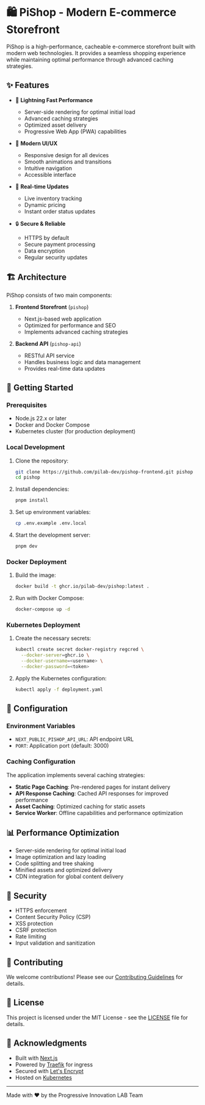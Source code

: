 # 🛍️ PiShop - Modern E-commerce Storefront

PiShop is a high-performance, cacheable e-commerce storefront built with modern web technologies. It provides a seamless shopping experience while maintaining optimal performance through advanced caching strategies.

## ✨ Features

- 🚀 **Lightning Fast Performance**
  - Server-side rendering for optimal initial load
  - Advanced caching strategies
  - Optimized asset delivery
  - Progressive Web App (PWA) capabilities

- 🎨 **Modern UI/UX**
  - Responsive design for all devices
  - Smooth animations and transitions
  - Intuitive navigation
  - Accessible interface

- 🔄 **Real-time Updates**
  - Live inventory tracking
  - Dynamic pricing
  - Instant order status updates

- 🔒 **Secure & Reliable**
  - HTTPS by default
  - Secure payment processing
  - Data encryption
  - Regular security updates

## 🏗️ Architecture

PiShop consists of two main components:

1. **Frontend Storefront** (`pishop`)
   - Next.js-based web application
   - Optimized for performance and SEO
   - Implements advanced caching strategies

2. **Backend API** (`pishop-api`)
   - RESTful API service
   - Handles business logic and data management
   - Provides real-time data updates

## 🚀 Getting Started

### Prerequisites

- Node.js 22.x or later
- Docker and Docker Compose
- Kubernetes cluster (for production deployment)

### Local Development

1. Clone the repository:
   ```bash
   git clone https://github.com/pilab-dev/pishop-frontend.git pishop
   cd pishop
   ```

2. Install dependencies:
   ```bash
   pnpm install
   ```

3. Set up environment variables:
   ```bash
   cp .env.example .env.local
   ```

4. Start the development server:
   ```bash
   pnpm dev
   ```

### Docker Deployment

1. Build the image:
   ```bash
   docker build -t ghcr.io/pilab-dev/pishop:latest .
   ```

2. Run with Docker Compose:
   ```bash
   docker-compose up -d
   ```

### Kubernetes Deployment

1. Create the necessary secrets:
   ```bash
   kubectl create secret docker-registry regcred \
     --docker-server=ghcr.io \
     --docker-username=<username> \
     --docker-password=<token>
   ```

2. Apply the Kubernetes configuration:
   ```bash
   kubectl apply -f deployment.yaml
   ```

## 🔧 Configuration

### Environment Variables

- `NEXT_PUBLIC_PISHOP_API_URL`: API endpoint URL
- `PORT`: Application port (default: 3000)

### Caching Configuration

The application implements several caching strategies:

- **Static Page Caching**: Pre-rendered pages for instant delivery
- **API Response Caching**: Cached API responses for improved performance
- **Asset Caching**: Optimized caching for static assets
- **Service Worker**: Offline capabilities and performance optimization

## 📊 Performance Optimization

- Server-side rendering for optimal initial load
- Image optimization and lazy loading
- Code splitting and tree shaking
- Minified assets and optimized delivery
- CDN integration for global content delivery

## 🔐 Security

- HTTPS enforcement
- Content Security Policy (CSP)
- XSS protection
- CSRF protection
- Rate limiting
- Input validation and sanitization

## 🤝 Contributing

We welcome contributions! Please see our [Contributing Guidelines](CONTRIBUTING.md) for details.

## 📝 License

This project is licensed under the MIT License - see the [LICENSE](LICENSE) file for details.

## 🙏 Acknowledgments

- Built with [Next.js](https://nextjs.org/)
- Powered by [Traefik](https://traefik.io/) for ingress
- Secured with [Let's Encrypt](https://letsencrypt.org/)
- Hosted on [Kubernetes](https://kubernetes.io/)

---

Made with ❤️ by the Progressive Innovation LAB Team
